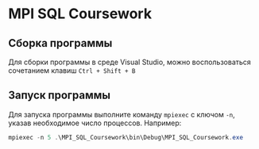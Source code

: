 
# MPI SQL Coursework

## Сборка программы
Для сборки программы в среде Visual Studio, можно воспользоваться сочетанием клавиш `Ctrl + Shift + B`

## Запуск программы
Для запуска программы выполните команду `mpiexec` с ключом `-n`, указав необходимое число процессов. Например:
```powershell
mpiexec -n 5 .\MPI_SQL_Coursework\bin\Debug\MPI_SQL_Coursework.exe
```
```

```